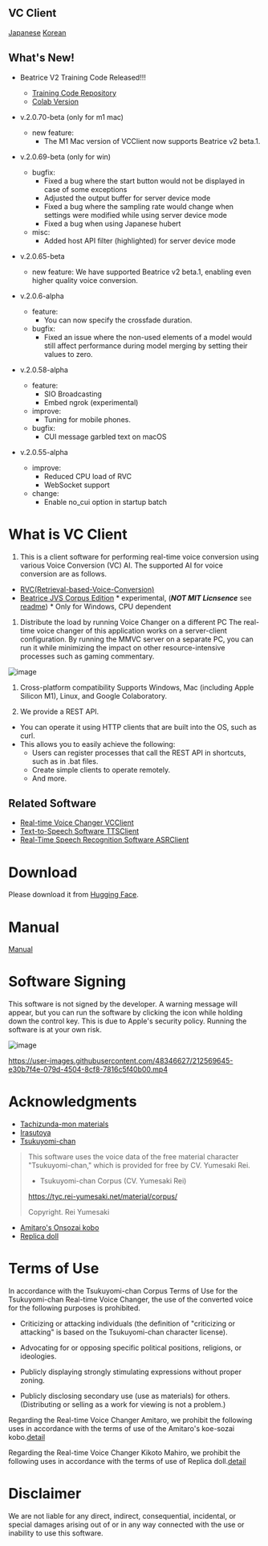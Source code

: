 ## VC Client

[Japanese](/README.md) [Korean](/README_ko.md)

## What's New!
- Beatrice V2 Training Code Released!!!
  - [Training Code Repository](https://huggingface.co/fierce-cats/beatrice-trainer)
  - [Colab Version](https://github.com/w-okada/beatrice-trainer-colab)
- v.2.0.70-beta (only for m1 mac)
  - new feature:
    - The M1 Mac version of VCClient now supports Beatrice v2 beta.1.
- v.2.0.69-beta (only for win)
  - bugfix:
    - Fixed a bug where the start button would not be displayed in case of some exceptions
    - Adjusted the output buffer for server device mode
    - Fixed a bug where the sampling rate would change when settings were modified while using server device mode
    - Fixed a bug when using Japanese hubert
  - misc:
    - Added host API filter (highlighted) for server device mode
- v.2.0.65-beta
  - new feature: We have supported Beatrice v2 beta.1, enabling even higher quality voice conversion.

- v.2.0.6-alpha
  - feature:
    - You can now specify the crossfade duration.
  - bugfix:
    - Fixed an issue where the non-used elements of a model would still affect performance during model merging by setting their values to zero.
- v.2.0.58-alpha
  - feature:
    - SIO Broadcasting
    - Embed ngrok (experimental)
  - improve:
    - Tuning for mobile phones.
  - bugfix:
    - CUI message garbled text on macOS
- v.2.0.55-alpha
  - improve:
    - Reduced CPU load of RVC
    - WebSocket support
  - change:
    - Enable no_cui option in startup batch

# What is VC Client

1. This is a client software for performing real-time voice conversion using various Voice Conversion (VC) AI. The supported AI for voice conversion are as follows.

- [RVC(Retrieval-based-Voice-Conversion)](https://github.com/liujing04/Retrieval-based-Voice-Conversion-WebUI)
- [Beatrice JVS Corpus Edition](https://prj-beatrice.com/) * experimental,  (***NOT MIT Licnsence*** see [readme](https://github.com/w-okada/voice-changer/blob/master/server/voice_changer/Beatrice/)) *  Only for Windows, CPU dependent

1. Distribute the load by running Voice Changer on a different PC
   The real-time voice changer of this application works on a server-client configuration. By running the MMVC server on a separate PC, you can run it while minimizing the impact on other resource-intensive processes such as gaming commentary.

![image](https://user-images.githubusercontent.com/48346627/206640768-53f6052d-0a96-403b-a06c-6714a0b7471d.png)

1. Cross-platform compatibility
   Supports Windows, Mac (including Apple Silicon M1), Linux, and Google Colaboratory.

1. We provide a REST API.

- You can operate it using HTTP clients that are built into the OS, such as curl.
- This allows you to easily achieve the following:
  - Users can register processes that call the REST API in shortcuts, such as in .bat files.
  - Create simple clients to operate remotely.
  - And more.

## Related Software
- [Real-time Voice Changer VCClient](https://github.com/w-okada/voice-changer)
- [Text-to-Speech Software TTSClient](https://github.com/w-okada/ttsclient)
- [Real-Time Speech Recognition Software ASRClient](https://github.com/w-okada/asrclient)

# Download
Please download it from [Hugging Face](https://huggingface.co/wok000/vcclient000/tree/main).

# Manual

[Manual](docs/01_basic_v2.0.z.md)

# Software Signing

This software is not signed by the developer. A warning message will appear, but you can run the software by clicking the icon while holding down the control key. This is due to Apple's security policy. Running the software is at your own risk.

![image](https://user-images.githubusercontent.com/48346627/212567711-c4a8d599-e24c-4fa3-8145-a5df7211f023.png)

https://user-images.githubusercontent.com/48346627/212569645-e30b7f4e-079d-4504-8cf8-7816c5f40b00.mp4

# Acknowledgments

- [Tachizunda-mon materials](https://seiga.nicovideo.jp/seiga/im10792934)
- [Irasutoya](https://www.irasutoya.com/)
- [Tsukuyomi-chan](https://tyc.rei-yumesaki.net)

> This software uses the voice data of the free material character "Tsukuyomi-chan," which is provided for free by CV. Yumesaki Rei.
>
> - Tsukuyomi-chan Corpus (CV. Yumesaki Rei)
>
> https://tyc.rei-yumesaki.net/material/corpus/
>
> Copyright. Rei Yumesaki

- [Amitaro's Onsozai kobo](https://amitaro.net/)
- [Replica doll](https://kikyohiroto1227.wixsite.com/kikoto-utau)

# Terms of Use

In accordance with the Tsukuyomi-chan Corpus Terms of Use for the Tsukuyomi-chan Real-time Voice Changer, the use of the converted voice for the following purposes is prohibited.

- Criticizing or attacking individuals (the definition of "criticizing or attacking" is based on the Tsukuyomi-chan character license).

- Advocating for or opposing specific political positions, religions, or ideologies.

- Publicly displaying strongly stimulating expressions without proper zoning.

- Publicly disclosing secondary use (use as materials) for others.
  (Distributing or selling as a work for viewing is not a problem.)

Regarding the Real-time Voice Changer Amitaro, we prohibit the following uses in accordance with the terms of use of the Amitaro's koe-sozai kobo.[detail](https://amitaro.net/voice/faq/#index_id6)

Regarding the Real-time Voice Changer Kikoto Mahiro, we prohibit the following uses in accordance with the terms of use of Replica doll.[detail](https://kikyohiroto1227.wixsite.com/kikoto-utau/ter%EF%BD%8Ds-of-service)

# Disclaimer

We are not liable for any direct, indirect, consequential, incidental, or special damages arising out of or in any way connected with the use or inability to use this software.

